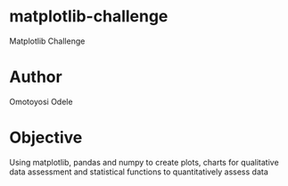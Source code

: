 # matplotlib-challenge
Matplotlib Challenge

# Author
Omotoyosi Odele

# Objective
Using matplotlib, pandas and numpy to create plots, charts for qualitative data assessment and statistical functions to quantitatively assess data
